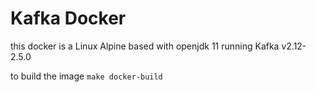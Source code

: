 # Kafka Docker

this docker is a Linux Alpine based with openjdk 11 running Kafka v2.12-2.5.0

to build the image `make docker-build`
